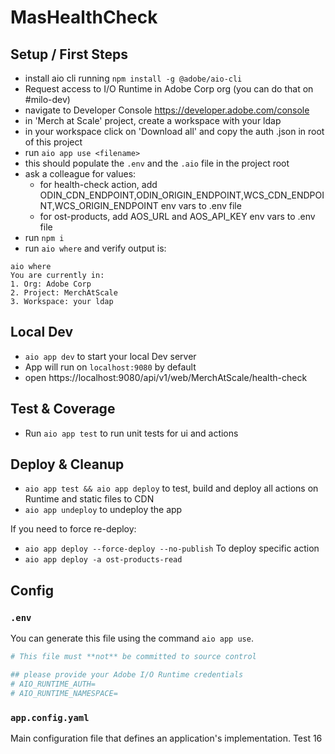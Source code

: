 # MasHealthCheck

## Setup / First Steps

- install aio cli running `npm install -g @adobe/aio-cli`
- Request access to I/O Runtime in Adobe Corp org (you can do that on #milo-dev)
- navigate to Developer Console https://developer.adobe.com/console
- in 'Merch at Scale' project, create a workspace with your ldap
- in your workspace click on 'Download all' and copy the auth .json in root of this project
- run `aio app use <filename>` 
- this should populate the `.env` and the `.aio` file in the project root
- ask a colleague for values:
    - for health-check action, 
    add ODIN_CDN_ENDPOINT,ODIN_ORIGIN_ENDPOINT,WCS_CDN_ENDPOINT,WCS_ORIGIN_ENDPOINT env vars to .env file
    - for ost-products, add AOS_URL and AOS_API_KEY env vars to .env file
- run `npm i`
- run `aio where` and verify output is:
```
aio where
You are currently in:
1. Org: Adobe Corp
2. Project: MerchAtScale
3. Workspace: your ldap
```

## Local Dev

- `aio app dev` to start your local Dev server
- App will run on `localhost:9080` by default
- open https://localhost:9080/api/v1/web/MerchAtScale/health-check


## Test & Coverage

- Run `aio app test` to run unit tests for ui and actions

## Deploy & Cleanup

- `aio app test && aio app deploy` to test, build and deploy all actions on Runtime and static files to CDN
- `aio app undeploy` to undeploy the app

If you need to force re-deploy:
- `aio app deploy --force-deploy --no-publish`
To deploy specific action
- `aio app deploy -a ost-products-read`

## Config

### `.env`

You can generate this file using the command `aio app use`. 

```bash
# This file must **not** be committed to source control

## please provide your Adobe I/O Runtime credentials
# AIO_RUNTIME_AUTH=
# AIO_RUNTIME_NAMESPACE=
```

### `app.config.yaml`

Main configuration file that defines an application's implementation. Test 16
